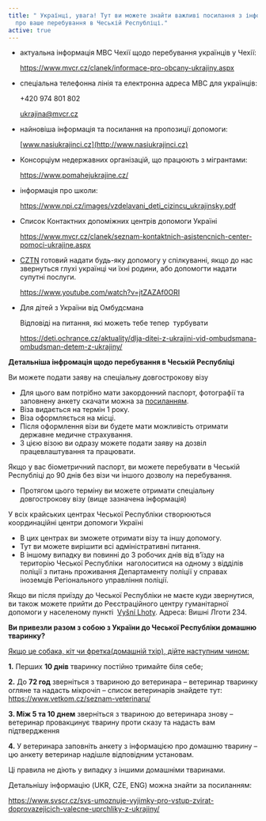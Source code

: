 ```yaml
---
title: " Українці, увага! Тут ви можете знайти важливі посилання з інформацією
  про ваше перебування в Чеській Республіці."
active: true
---
```

* актуальна інформація МВС Чехії щодо перебування українців у Чехії:

  <https://www.mvcr.cz/clanek/informace-pro-obcany-ukrajiny.aspx>
* спеціальна телефонна лінія та електронна адреса МВС для українців: 

  +420 974 801 802

  [ukrajina@mvcr.cz](mailto:ukrajina@mvcr.cz)
* найновіша інформація та посилання на пропозиції допомоги: [](http://www.nasiukrajinci.cz)

  [www.nasiukrajinci.cz](http://www.nasiukrajinci.cz)
* Консорціум недержавних організацій, що працюють з мігрантами:

  <https://www.pomahejukrajine.cz/>
* інформація про школи:

  <https://www.npi.cz/images/vzdelavani_deti_cizincu_ukrajinsky.pdf>
* Список Контактних допоміжних центрів допомоги Україні 

  https://www.mvcr.cz/clanek/seznam-kontaktnich-asistencnich-center-pomoci-ukrajine.aspx 
* [CZTN](https://cztn.cz/) готовий надати будь-яку допомогу у спілкуванні, якщо до нас звернуться глухі українці чи їхні родини, або допомогти надати супутні послуги.

  <https://www.youtube.com/watch?v=jtZAZAf0ORI> 
* Для дітей з України від Омбудсмана

  Відповіді на питання, які можеть тебе тепер  турбувати

  <https://deti.ochrance.cz/aktuality/dlja-ditei-z-ukrajini-vid-ombudsmana-ombudsman-detem-z-ukrajiny/>

**Детальніша інфромація щодо перебування в Чеській Республіці**

Ви можете подати заяву на спеціальну довгострокову візу

* Для цього вам потрібно мати закордонний паспорт, фотографії та заповнену анкету скачати можна за [посиланням](/media/dv-zkracena_verze_ukr_web_nevyplnovaci.pdf).
* Віза видається на термін 1 року.
* Віза оформляється на місці.
* Після оформлення візи ви будете мати можливість отримати державне медичне страхування.
* З цією візою ви одразу можете подати заяву на дозвіл працевлаштування та працювати.

Якщо у вас біометричний паспорт, ви можете перебувати в Чеській Республіці до 90 днів без візи чи іншого дозволу на перебування.

* Протягом цього терміну ви можете отримати спеціальну довгострокову візу (вище зазначена інформація)

У всіх крайських центрах Чеської Республіки створюються координаційні центри допомоги Україні

* В цих центрах ви зможете отримати візу та іншу допомогу.
* Тут ви можете вирішити всі адміністративні питання.
* В іншому випадку ви повинні до 3 робочих днів від в’їзду на територію Чеської Республіки  наголоситися на одному з відділів поліції з питань проживання Департаменту поліції у справах іноземців Регіонального управління поліції.

Якщо ви після приїзду до Чеської Республіки не маєте куди звернутися, ви також можете прийти до Реєстраційного центру гуманітарної допомоги у населеному пункті  [Vyšní Lhoty](https://mapy.cz/s/matoburuca). Адреса: Вишні Лготи 234.

**Ви привезли разом з собою з України до Чеської Республіки домашню тваринку?**

[Якщо це собака, кіт чи фретка(домашній тхір), дійте наступним чином:](https://www.ochrance.cz/letaky/letak-zvirata-ua/letak-zvirata-ua.pdf)

[](https://www.ochrance.cz/letaky/letak-zvirata-ua/letak-zvirata-ua.pdf)**1.** Перших **10 днів** тваринку постійно тримайте біля себе;

**2.** До **72 год** зверніться з твариною до ветеринара – ветеринар тваринку огляне та надасть мікрочіп – список ветеринарів знайдете тут:  <https://www.vetkom.cz/seznam-veterinaru/>

**3. Між 5 та 10 днем** зверніться з твариною до ветеринара знову – ветеринар провакцинує тварину проти сказу та надасть вам підтвердження

**4.** У ветеринара заповніть анкету з інформацією про домашню тварину – цю анкету ветеринар надішле відповідним установам.

Ці правила не діють у випадку з іншими домашніми тваринами.

Детальнішу інформацію (UKR, CZE, ENG) можна знайти за посиланням:   

<https://www.svscr.cz/svs-umoznuje-vyjimky-pro-vstup-zvirat-doprovazejicich-valecne-uprchliky-z-ukrajiny/>